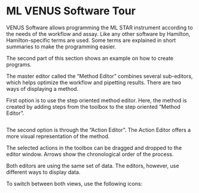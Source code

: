 # ML VENUS Software Tour

VENUS Software allows programming the ML STAR instrument according to the needs of the workflow and assay. Like any other software by Hamilton, Hamilton-specific terms are used. Some terms are explained in short summaries to make the programming easier.&#x20;

The second part of this section shows an example on how to create programs.&#x20;

The master editor called the “Method Editor” combines several sub-editors, which helps optimize the workflow and pipetting results. There are two ways of displaying a method.&#x20;

First option is to use the step oriented method editor. Here, the method is created by adding steps from the toolbox to the step oriented “Method Editor”.&#x20;

<figure><img src="../../.gitbook/manual-images/assets/image (89).png" alt=""><figcaption></figcaption></figure>

The second option is through the “Action Editor”. The Action Editor offers a more visual representation of the method.&#x20;

The selected actions in the toolbox can be dragged and dropped to the editor window. Arrows show the chronological order of the process.&#x20;

Both editors are using the same set of data. The editors, however, use different ways to display data.&#x20;

To switch between both views, use the following icons:&#x20;

<figure><img src="../../.gitbook/manual-images/assets/image (90).png" alt=""><figcaption></figcaption></figure>
